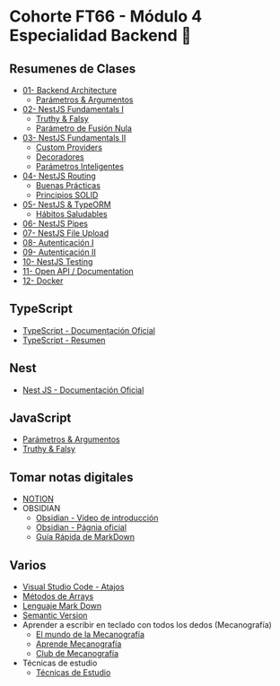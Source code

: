# Cohorte FT66 - Módulo 4 Especialidad Backend 💾

## Resumenes de Clases

- [01- Backend Architecture](./readmes/clases/NestJS-01.md)
  - [Parámetros & Argumentos](./readmes/JavaScript/Parametros_Argumentos.md)
- [02- NestJS Fundamentals I](./readmes/clases/NestJS-02.md)
  - [Truthy & Falsy](./readmes/JavaScript/Trythy_Falsy.md)
  - [Parámetro de Fusión Nula](./readmes/JavaScript/Fusion_Nula.md)
- [03- NestJS Fundamentals II](./readmes/clases/NestJS-03.md)
  - [Custom Providers](./readmes/clases/NestJS-03-Providers.md)
  - [Decoradores](./readmes/clases/NestJS-03-Decoradores.md)
  - [Parámetros Inteligentes](./readmes/JavaScript/Parametros_Inteligentes.md)
- [04- NestJS Routing](./readmes/clases/NestJS-04.md)
  - [Buenas Prácticas](./readmes/JavaScript/Buenas_Practicas.md)
  - [Principios SOLID](./readmes/JavaScript/SOLID.md)
- [05- NestJS & TypeORM](./readmes/clases/NestJS-05.md)
  - [Hábitos Saludables](./readmes/JavaScript/Fusion_Nula.md)
- [06- NestJS Pipes](./readmes/clases/NestJS-06.md)
- [07- NestJS File Upload]()
- [08- Autenticación I]()
- [09- Autenticación II]()
- [10- NestJS Testing]()
- [11- Open API / Documentation]()
- [12- Docker]()

## TypeScript

- [TypeScript - Documentación Oficial](https://www.typescriptlang.org/)
- [TypeScript - Resumen](./readmes/TypeScript.md)

## Nest

- [Nest JS - Documentación Oficial](https://nestjs.com/)

## JavaScript

- [Parámetros & Argumentos](./readmes/JavaScript/Parametros_Argumentos.md)
- [Truthy & Falsy](./readmes/JavaScript/Trythy_Falsy.md)

## Tomar notas digitales

- [NOTION](https://www.notion.com/es)
- OBSIDIAN
  - [Obsidian - Video de introducción](https://www.youtube.com/watch?v=64pI_dKYZOg&t=613s)
  - [Obsidian - Págnia oficial](https://obsidian.md/)
  - [Guía Rápida de MarkDown](./readmes/markDown.md)

## Varios

- [Visual Studio Code - Atajos](./readmes/vsc-01.md)
- [Métodos de Arrays](./readmes/arrays-metodos.md)
- [Lenguaje Mark Down](./readmes/MarkDown.md)
- [Semantic Version](./readmes/SemanticVersion.md)
- Aprender a escribir en teclado con todos los dedos (Mecanografía)
  - [El mundo de la Mecanografía](https://www.edclub.com/es/library/el-mundo-de-la-mecanograf%C3%ADa)
  - [Aprende Mecanografía](https://www.mecanografia-online.com/)
  - [Club de Mecanografía](https://www-typingclub-com.translate.goog/?_x_tr_sl=en&_x_tr_tl=es&_x_tr_hl=es&_x_tr_pto=tc)
- Técnicas de estudio
  - [Técnicas de Estudio](./readmes/tecnicasEstudio.md)
